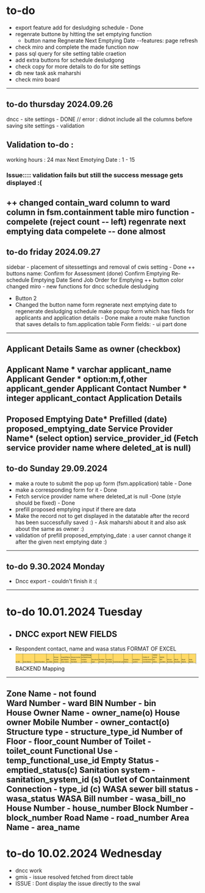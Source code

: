 # to-do 
- export feature add for desludging schedule - Done
- regenrate buttone by hitting the set emptying function 
  - button name Regnerate Next Emptying Date
  --features: page refresh
- check miro and complete the made function now  
- pass sql query for site setting table craetion 
- add extra buttons for schedule desludgong 
- check copy for more details to do for site settings 
- db new task ask maharshi 
- check miro board
------------------------------------------------------------------------------------------
## to-do thursday 2024.09.26
dncc - site settings - DONE
// error : didnot include all the columns before saving 
site settings - validation 
## Validation to-do :
working hours : 24 max 
Next Emotying Date : 1 - 15 
### Issue:::: validation fails but still the success message gets displayed :(
  ++ changed contain_ward column to ward column in fsm.containment table
miro function - compelete (reject count -- left)
regenrate next emptying data compelete -- done almost 
--------------------------------------------------------------------------------------
## to-do friday 2024.09.27
sidebar - placement of sitessettings and removal of cwis setting - Done
++ buttons name:
Confirm for Assessment (done)
Confirm Emptying
Re-schedule Emptying Date
Send Job Order for Emptying
++ button color changed
miro - new functions for dncc schedule desludging
- Button 2 
- Changed the button name form regnerate next emptying date to regenerate desludging schedule
  make popup form which has fileds for applicants and application details - Done
  make a route 
  make function that saves details to fsm.application table
Form fields: - ui part done 
-------------
Applicant Details                               Same as owner (checkbox)
----------------------------------------------------------------------------------------------
Applicant Name *             varchar                applicant_name
Applicant Gender *           option:m,f,other       applicant_gender
Applicant Contact Number *   integer                applicant_contact
Application Details
-----------------------------------------------------------------------------------------------
Proposed Emptying Date*    Prefilled (date)          proposed_emptying_date
Service Provider Name*      (select option)          service_provider_id
(Fetch service provider name where deleted_at is null)
-----------------------------------------------------------------------------------------------
## to-do  Sunday 29.09.2024
- make a route to submit the pop up form  (fsm.application) table  - Done
- make a corresponding form for it  - Done
- Fetch service provider name where deleted_at is null -Done 
  (style should be fixed) - Done
- prefill proposed emptying input if there are data
- Make the record not to get displayed in the datatable after the record has been successfully saved :) - Ask maharshi about it 
 and also ask about the same as owner :)
- validation of prefill proposed_emptying_date : a user cannot change it after the given next emptying date :) 
----------------------------------------------------------------------------------------------
## to-do 9.30.2024 Monday
- Dncc export - couldn't finish it :(
----------------------------------------------------------------------------------------------
# to-do 10.01.2024 Tuesday 
- DNCC export 
  NEW FIELDS 
  -----------
- Respondent contact, name and wasa status
FORMAT OF EXCEL 
![alt text](image.png)
BACKEND Mapping
---------------
Zone Name - not found   
Ward Number - ward
BIN Number - bin        
House Owner Name - owner_name(o)
House owner Mobile Number - owner_contact(o)
Structure type - structure_type_id 
Number of Floor - floor_count
Number of Toilet - toilet_count
Functional Use - temp_functional_use_id
Empty Status - emptied_status(c)
Sanitation system - sanitation_system_id (s)
Outlet of Containment Connection - type_id (c)
WASA sewer bill status - wasa_status
WASA Bill number - wasa_bill_no
House Number - house_number
Block Number - block_number
Road Name - road_number
Area Name - area_name
----------------------------------------------------------------------------------------------
# to-do 10.02.2024 Wednesday
- dncc work 
- gmis - issue resolved fetched from direct table 
- ISSUE : Dont display the issue directly to the swal
